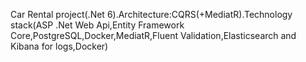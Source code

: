 Car Rental project(.Net 6).Architecture:CQRS(+MediatR).Technology stack(ASP .Net Web Api,Entity Framework Core,PostgreSQL,Docker,MediatR,Fluent Validation,Elasticsearch and Kibana for logs,Docker)
